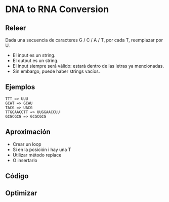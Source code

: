 # DNA to RNA Conversion

## Releer
Dada una secuencia de caracteres G / C / A / T, por cada T, reemplazar por U. 
- El input es un string.
- El output es un string.
- El input siempre será válido: estará dentro de las letras ya mencionadas.
- Sin embargo, puede haber strings vacíos.

## Ejemplos

```
TTT => UUU
GCAT => GCAU
TACG => UACG
TTGGAACCTT => UUGGAACCUU
GCGCGCG => GCGCGCG
```

## Aproximación

- Crear un loop
- Si en la posición i hay una T
- Utilizar método replace
- O insertarlo

## Código

## Optimizar
